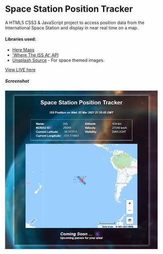 # Space Station Position Tracker

A HTML5 CSS3 & JavaScript project to access position data from the International Space Station and display in near real time on a map.

#### Libraries used:

- [Here Maps](https://developer.here.com/)
- ['Where The ISS At' API](https://wheretheiss.at/w/developer)
- [Unsplash Source](https://source.unsplash.com/) - For space themed images.

[View LIVE here](https://spacestation-tracker.netlify.app/)

##### Screenshot

<img src="./images/screenshot.png" width="500px">
